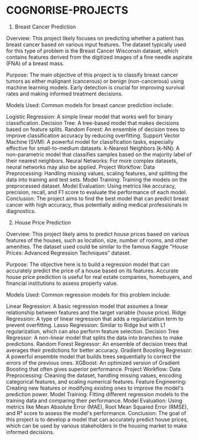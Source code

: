# COGNORISE-PROJECTS


1. Breast Cancer Prediction

   
Overview:
This project likely focuses on predicting whether a patient has breast cancer based on various input features. The dataset typically used for this type of problem is the Breast Cancer Wisconsin dataset, which contains features derived from the digitized images of a fine needle aspirate (FNA) of a breast mass.

Purpose:
The main objective of this project is to classify breast cancer tumors as either malignant (cancerous) or benign (non-cancerous) using machine learning models. Early detection is crucial for improving survival rates and making informed treatment decisions.

Models Used:
Common models for breast cancer prediction include:

Logistic Regression: A simple linear model that works well for binary classification.
Decision Tree: A tree-based model that makes decisions based on feature splits.
Random Forest: An ensemble of decision trees to improve classification accuracy by reducing overfitting.
Support Vector Machine (SVM): A powerful model for classification tasks, especially effective for small-to-medium datasets.
k-Nearest Neighbors (k-NN): A non-parametric model that classifies samples based on the majority label of their nearest neighbors.
Neural Networks: For more complex datasets, neural networks may also be applied.
Project Workflow:
Data Preprocessing: Handling missing values, scaling features, and splitting the data into training and test sets.
Model Training: Training the models on the preprocessed dataset.
Model Evaluation: Using metrics like accuracy, precision, recall, and F1 score to evaluate the performance of each model.
Conclusion:
The project aims to find the best model that can predict breast cancer with high accuracy, thus potentially aiding medical professionals in diagnostics.



2. House Price Prediction

   
Overview:
This project likely aims to predict house prices based on various features of the houses, such as location, size, number of rooms, and other amenities. The dataset used could be similar to the famous Kaggle "House Prices: Advanced Regression Techniques" dataset.

Purpose:
The objective here is to build a regression model that can accurately predict the price of a house based on its features. Accurate house price prediction is useful for real estate companies, homebuyers, and financial institutions to assess property value.

Models Used:
Common regression models for this problem include:

Linear Regression: A basic regression model that assumes a linear relationship between features and the target variable (house price).
Ridge Regression: A type of linear regression that adds a regularization term to prevent overfitting.
Lasso Regression: Similar to Ridge but with L1 regularization, which can also perform feature selection.
Decision Tree Regressor: A non-linear model that splits the data into branches to make predictions.
Random Forest Regressor: An ensemble of decision trees that averages their predictions for better accuracy.
Gradient Boosting Regressor: A powerful ensemble model that builds trees sequentially to correct the errors of the previous ones.
XGBoost: An optimized version of Gradient Boosting that often gives superior performance.
Project Workflow:
Data Preprocessing: Cleaning the dataset, handling missing values, encoding categorical features, and scaling numerical features.
Feature Engineering: Creating new features or modifying existing ones to improve the model's prediction power.
Model Training: Fitting different regression models to the training data and comparing their performance.
Model Evaluation: Using metrics like Mean Absolute Error (MAE), Root Mean Squared Error (RMSE), and R² score to assess the model's performance.
Conclusion:
The goal of this project is to develop a model that can accurately predict house prices, which can be used by various stakeholders in the housing market to make informed decisions.
